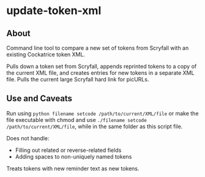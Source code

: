 # update-token-xml

## About

Command line tool to compare a new set of tokens from Scryfall with an existing Cockatrice token XML. 

Pulls down a token set from Scryfall, appends reprinted tokens to a copy of the current XML file, and creates entries for new tokens in a separate XML file. Pulls the current large Scryfall hard link for picURLs.

## Use and Caveats

Run using `python filename setcode /path/to/current/XML/file` or make the file executable with chmod and use `./filename setcode /path/to/current/XML/file`, while in the same folder as this script file.

Does not handle:
- Filling out related or reverse-related fields
- Adding spaces to non-uniquely named tokens

Treats tokens with new reminder text as new tokens.
